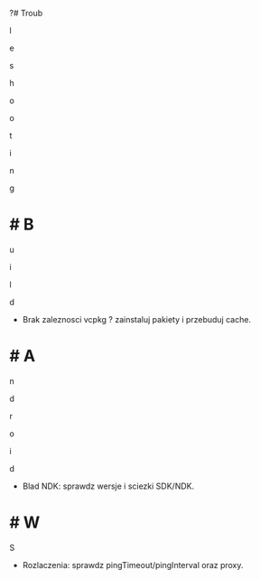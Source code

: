 ?# Troub

l

e

s

h

o

o

t

i

n

g
# # B

u

i

l

d

- Brak zaleznosci vcpkg ? zainstaluj pakiety i przebuduj cache.
# # A

n

d

r

o

i

d

- Blad NDK: sprawdz wersje i sciezki SDK/NDK.
# # W

S

- Rozlaczenia: sprawdz pingTimeout/pingInterval oraz proxy.
